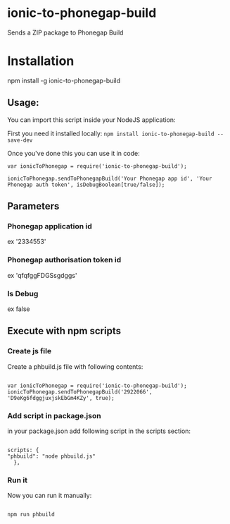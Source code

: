 # ionic-to-phonegap-build
Sends a ZIP package to Phonegap Build

# Installation
npm install -g ionic-to-phonegap-build


## Usage:

You can import this script inside your NodeJS application:

First you need it installed locally:
`npm install ionic-to-phonegap-build --save-dev`

Once you've done this you can use it in code:

```
var ionicToPhonegap = require('ionic-to-phonegap-build');

ionicToPhonegap.sendToPhonegapBuild('Your Phonegap app id', 'Your Phonegap auth token', isDebugBoolean[true/false]);

```

## Parameters

### Phonegap application id
ex '2334553'

### Phonegap authorisation token id
ex 'qfqfggFDGSsgdggs'

### Is Debug
ex false

## Execute with npm scripts


### Create js file

Create a phbuild.js file with following contents:

```

var ionicToPhonegap = require('ionic-to-phonegap-build');
ionicToPhonegap.sendToPhonegapBuild('2922066', 'D9eKg6fdggjuxjskEbGm4KZy', true);

```

### Add script in package.json
in your package.json add following script in the scripts section:

```

scripts: {
"phbuild": "node phbuild.js"
  },

```

### Run it
Now you can run it manually:

```

npm run phbuild

```

